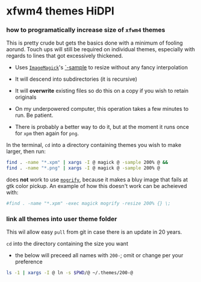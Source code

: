 
# xfwm4 themes HiDPI

### how to programatically increase size of `xfwm4` themes

This is pretty crude but gets the basics done with a minimum of fooling aorund. Touch ups will still be required on individual themes, especially with regards to lines that got excessively thickened.

* Uses [`ImageMagick`](https://imagemagick.org/)'s [`-sample](https://imagemagick.org/Usage/resize/#sample) to resize without any fancy interpolation

* It will descend into subdirectories (it is recursive)

* It will **overwrite** existing files so do this on a copy if you wish to retain originals

* On my underpowered computer, this operation takes a few minutes to run. Be patient.

* There is probably a better way to do it, but at the moment it runs once for `xpm` then again for `png`.

In the terminal, `cd` into a directory containing themes you wish to make larger, then run:

```sh
find . -name "*.xpm" | xargs -I @ magick @ -sample 200% @ &&
find . -name "*.png" | xargs -I @ magick @ -sample 200% @
```

does **not** work to use [`mogrify`](https://imagemagick.org/script/mogrify.php), because it makes a bluy image that fails at gtk color pickup. An example of how this doesn't work can be acheieved with:

```sh
#find . -name "*.xpm" -exec magick mogrify -resize 200% {} \;
```



### link all themes into user theme folder

This wil allow easy `pull` from git in case there is an update in 20 years.

`cd` into the directory containing the size you want

* the below will preceed all names with `200-`; omit or change per your preference


```sh
ls -1 | xargs -I @ ln -s $PWD/@ ~/.themes/200-@

```








